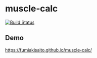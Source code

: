 # muscle-calc
 [![Build Status](https://api.travis-ci.org/FumiakiSaito/muscle-calc.svg?branch=master)](https://api.travis-ci.org/FumiakiSaito/muscle-calc.svg?branch=master)

## Demo
https://fumiakisaito.github.io/muscle-calc/